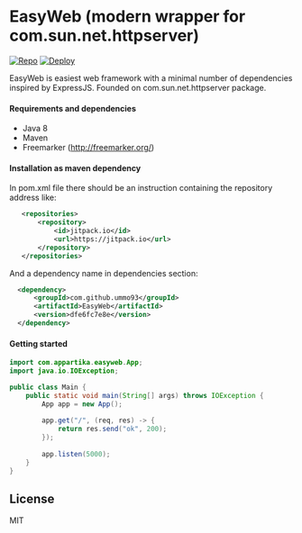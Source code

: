 # EasyWeb (modern wrapper for com.sun.net.httpserver)
[![Repo](https://jitpack.io/v/ummo93/EasyWeb.svg)](https://jitpack.io/#ummo93/EasyWeb)
[![Deploy](https://www.herokucdn.com/deploy/button.svg)](https://heroku.com/deploy?template=https://github.com/ummo93/EasyWeb)

EasyWeb is easiest web framework with a minimal number of dependencies inspired by ExpressJS. Founded on com.sun.net.httpserver package.
#### Requirements and dependencies
  - Java 8
  - Maven
  - Freemarker (http://freemarker.org/)
  
#### Installation as maven dependency

In pom.xml file there should be an instruction containing the repository address like:
 ```xml
    <repositories>
        <repository>
            <id>jitpack.io</id>
            <url>https://jitpack.io</url>
        </repository>
    </repositories>
 ```
 
 And a dependency name in dependencies section:
 ```xml
   <dependency>
       <groupId>com.github.ummo93</groupId>
       <artifactId>EasyWeb</artifactId>
       <version>dfe6fc7e8e</version>
   </dependency>
 ```

#### Getting started
```java
import com.appartika.easyweb.App;
import java.io.IOException;

public class Main {
    public static void main(String[] args) throws IOException {
        App app = new App();
        
        app.get("/", (req, res) -> {
            return res.send("ok", 200);
        });
        
        app.listen(5000);
    }
}
```

License
----

MIT
